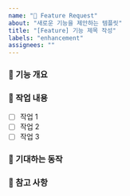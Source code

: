 ```yaml
---
name: "🚀 Feature Request"
about: "새로운 기능을 제안하는 템플릿"
title: "[Feature] 기능 제목 작성"
labels: "enhancement"
assignees: ""
---
```


### 📌 기능 개요
<!-- 추가하고 싶은 기능을 간략히 설명해주세요 -->

### 📌 작업 내용
- [ ] 작업 1
- [ ] 작업 2
- [ ] 작업 3

### 📌 기대하는 동작
<!-- 기능이 어떻게 동작해야 하는지 설명해주세요 -->

### 📌 참고 사항
<!-- 관련 문서, 레퍼런스 링크 등이 있다면 추가해주세요 -->
